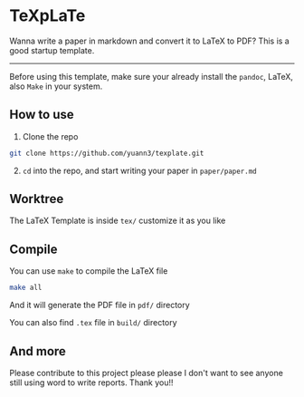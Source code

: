 # TeXpLaTe

Wanna write a paper in markdown and convert it to LaTeX to PDF? This is a good startup template.

---

Before using this template, make sure your already install the `pandoc`, LaTeX, also `Make` in your system.

## How to use

1. Clone the repo
```bash
git clone https://github.com/yuann3/texplate.git
```

2. ```cd``` into the repo, and start writing your paper in `paper/paper.md`

## Worktree

The LaTeX Template is inside `tex/` customize it as you like

## Compile

You can use `make` to compile the LaTeX file

```bash
make all
```

And it will generate the PDF file in `pdf/` directory

You can also find `.tex` file in `build/` directory

## And more

Please contribute to this project please please I don't want to see anyone still using word to write reports. Thank you!!

